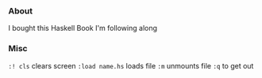 ### About
I bought this Haskell Book I'm following along

### Misc

`:! cls` clears screen
`:load name.hs` loads file
`:m` unmounts file
`:q` to get out